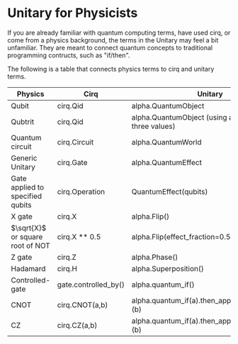 # Unitary for Physicists

If you are already familiar with quantum computing terms, have used cirq, or come from a physics background,
the terms in the Unitary may feel a bit unfamiliar.  They are meant to connect quantum concepts to traditional
programming contructs, such as "if/then".  

The following is a table that connects physics terms to cirq and unitary terms.

| Physics    | Cirq |  Unitary |
| -------- | ------- | ----- |
| Qubit | cirq.Qid | alpha.QuantumObject |
| Qubtrit | cirq.Qid | alpha.QuantumObject (using an enum with three values) |
| Quantum circuit | cirq.Circuit | alpha.QuantumWorld |
| Generic Unitary | cirq.Gate  | alpha.QuantumEffect |
| Gate applied to specified qubits | cirq.Operation | QuantumEffect(qubits) |
| X gate | cirq.X | alpha.Flip() |
| $\sqrt{X}$ or square root of NOT | cirq.X ** 0.5 | alpha.Flip(effect_fraction=0.5) |
| Z gate | cirq.Z | alpha.Phase() |
| Hadamard | cirq.H | alpha.Superposition() |
| Controlled-gate | gate.controlled_by() | alpha.quantum_if() |
| CNOT | cirq.CNOT(a,b) | alpha.quantum_if(a).then_apply(alpha.Flip())(b) |
| CZ | cirq.CZ(a,b) | alpha.quantum_if(a).then_apply(alpha.Phase())(b) |
